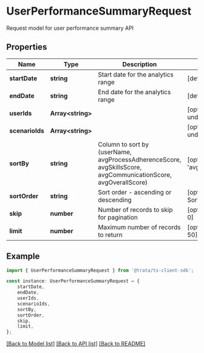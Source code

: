 # UserPerformanceSummaryRequest

Request model for user performance summary API

## Properties

Name | Type | Description | Notes
------------ | ------------- | ------------- | -------------
**startDate** | **string** | Start date for the analytics range | [default to undefined]
**endDate** | **string** | End date for the analytics range | [default to undefined]
**userIds** | **Array&lt;string&gt;** |  | [optional] [default to undefined]
**scenarioIds** | **Array&lt;string&gt;** |  | [optional] [default to undefined]
**sortBy** | **string** | Column to sort by (userName, avgProcessAdherenceScore, avgSkillsScore, avgCommunicationScore, avgOverallScore) | [optional] [default to 'avgOverallScore']
**sortOrder** | **string** | Sort order - ascending or descending | [optional] [default to SortOrderEnum_Desc]
**skip** | **number** | Number of records to skip for pagination | [optional] [default to 0]
**limit** | **number** | Maximum number of records to return | [optional] [default to 50]

## Example

```typescript
import { UserPerformanceSummaryRequest } from '@trata/ts-client-sdk';

const instance: UserPerformanceSummaryRequest = {
    startDate,
    endDate,
    userIds,
    scenarioIds,
    sortBy,
    sortOrder,
    skip,
    limit,
};
```

[[Back to Model list]](../README.md#documentation-for-models) [[Back to API list]](../README.md#documentation-for-api-endpoints) [[Back to README]](../README.md)

